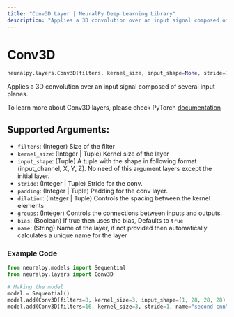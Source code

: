 ```yaml
---
title: "Conv3D Layer | NeuralPy Deep Learning Library"
description: "Applies a 3D convolution over an input signal composed of several input planes."
---
```


# Conv3D

```python
neuralpy.layers.Conv3D(filters, kernel_size, input_shape=None, stride=1, padding=0, dilation=1, groups=1, bias=True, name=None)
```

Applies a 3D convolution over an input signal composed of several input planes.

To learn more about Conv3D layers, please check PyTorch [documentation](https://pytorch.org/docs/stable/nn.html#conv3d)

## Supported Arguments:

  - `filters`: (Integer) Size of the filter
  - `kernel_size`: (Integer | Tuple) Kernel size of the layer
  - `input_shape`: (Tuple) A tuple with the shape in following format (input_channel, X, Y, Z). No need of this argument layers except the initial layer.
  - `stride`: (Integer | Tuple) Stride for the conv.
  - `padding`: (Integer | Tuple) Padding for the conv layer.
  - `dilation`: (Integer | Tuple) Controls the spacing between the kernel elements
  - `groups`: (Integer) Controls the connections between inputs and outputs.
  - `bias`: (Boolean) If true then uses the bias, Defaults to `true`
  - `name`: (String) Name of the layer, if not provided then automatically calculates a unique name for the layer

### Example Code

```python
from neuralpy.models import Sequential
from neuralpy.layers import Conv3D

# Making the model
model = Sequential()
model.add(Conv3D(filters=8, kernel_size=3, input_shape=(1, 28, 28, 28), stride=1, name="first cnn"))
model.add(Conv3D(filters=16, kernel_size=3, stride=1, name="second cnn"))
```